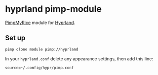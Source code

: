 # hyprland pimp-module

[PimpMyRice](https://github.com/daddodev/pimpmyrice) module for [Hyprland](https://hyprland.org).

## Set up

```bash
pimp clone module pimp://hyprland
```

In your `hyprland.conf` delete any appearance settings, then add this line:


```
source=~/.config/hypr/pimp.conf
```
